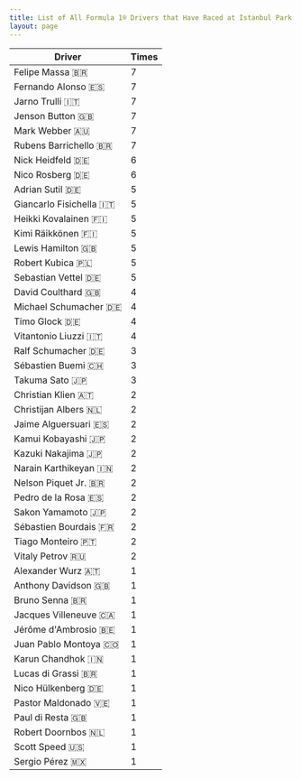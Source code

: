 ```yaml
---
title: List of All Formula 1® Drivers that Have Raced at Istanbul Park
layout: page
---
```



| Driver | Times |
|--|--|
| Felipe Massa 🇧🇷 | 7 |
| Fernando Alonso 🇪🇸 | 7 |
| Jarno Trulli 🇮🇹 | 7 |
| Jenson Button 🇬🇧 | 7 |
| Mark Webber 🇦🇺 | 7 |
| Rubens Barrichello 🇧🇷 | 7 |
| Nick Heidfeld 🇩🇪 | 6 |
| Nico Rosberg 🇩🇪 | 6 |
| Adrian Sutil 🇩🇪 | 5 |
| Giancarlo Fisichella 🇮🇹 | 5 |
| Heikki Kovalainen 🇫🇮 | 5 |
| Kimi Räikkönen 🇫🇮 | 5 |
| Lewis Hamilton 🇬🇧 | 5 |
| Robert Kubica 🇵🇱 | 5 |
| Sebastian Vettel 🇩🇪 | 5 |
| David Coulthard 🇬🇧 | 4 |
| Michael Schumacher 🇩🇪 | 4 |
| Timo Glock 🇩🇪 | 4 |
| Vitantonio Liuzzi 🇮🇹 | 4 |
| Ralf Schumacher 🇩🇪 | 3 |
| Sébastien Buemi 🇨🇭 | 3 |
| Takuma Sato 🇯🇵 | 3 |
| Christian Klien 🇦🇹 | 2 |
| Christijan Albers 🇳🇱 | 2 |
| Jaime Alguersuari 🇪🇸 | 2 |
| Kamui Kobayashi 🇯🇵 | 2 |
| Kazuki Nakajima 🇯🇵 | 2 |
| Narain Karthikeyan 🇮🇳 | 2 |
| Nelson Piquet Jr. 🇧🇷 | 2 |
| Pedro de la Rosa 🇪🇸 | 2 |
| Sakon Yamamoto 🇯🇵 | 2 |
| Sébastien Bourdais 🇫🇷 | 2 |
| Tiago Monteiro 🇵🇹 | 2 |
| Vitaly Petrov 🇷🇺 | 2 |
| Alexander Wurz 🇦🇹 | 1 |
| Anthony Davidson 🇬🇧 | 1 |
| Bruno Senna 🇧🇷 | 1 |
| Jacques Villeneuve 🇨🇦 | 1 |
| Jérôme d'Ambrosio 🇧🇪 | 1 |
| Juan Pablo Montoya 🇨🇴 | 1 |
| Karun Chandhok 🇮🇳 | 1 |
| Lucas di Grassi 🇧🇷 | 1 |
| Nico Hülkenberg 🇩🇪 | 1 |
| Pastor Maldonado 🇻🇪 | 1 |
| Paul di Resta 🇬🇧 | 1 |
| Robert Doornbos 🇳🇱 | 1 |
| Scott Speed 🇺🇸 | 1 |
| Sergio Pérez 🇲🇽 | 1 |


